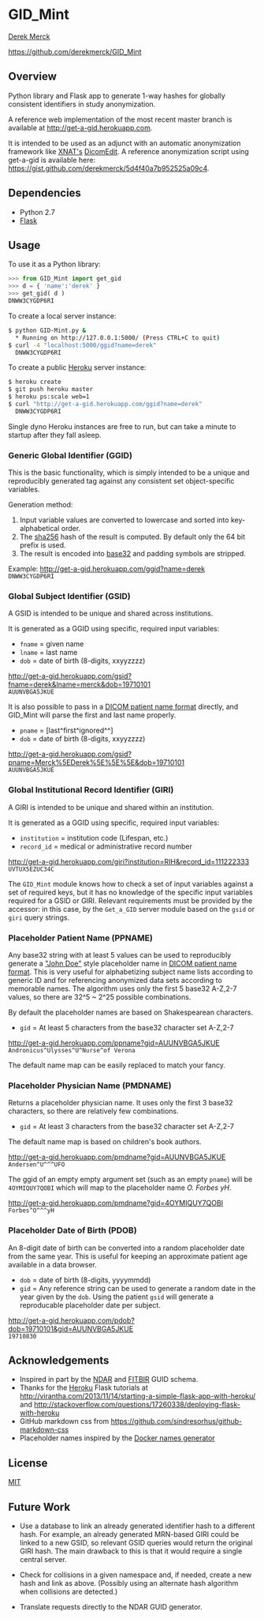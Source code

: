 # GID_Mint

[Derek Merck](email:derek_merck@brown.edu)  

<https://github.com/derekmerck/GID_Mint>


## Overview

Python library and Flask app to generate 1-way hashes for globally consistent identifiers in study anonymization.

A reference web implementation of the most recent master branch is available at <http://get-a-gid.herokuapp.com>.

It is intended to be used as an adjunct with an automatic anonymization framework like [XNAT's](http://www.xnat.org) [DicomEdit](http://nrg.wustl.edu/software/dicomedit/).  A reference anonymization script using get-a-gid is available here: <https://gist.github.com/derekmerck/5d4f40a7b952525a09c4>.



## Dependencies

- Python 2.7
- [Flask](http://flask.pocoo.org)


## Usage

To use it as a Python library:

````python
>>> from GID_Mint import get_gid
>>> d = { 'name':'derek' }
>>> get_gid( d )
DNWW3CYGDP6RI
````

To create a local server instance:

```bash
$ python GID-Mint.py &  
  * Running on http://127.0.0.1:5000/ (Press CTRL+C to quit)  
$ curl -4 "localhost:5000/ggid?name=derek"
  DNWW3CYGDP6RI  
```

To create a public [Heroku](http://www.heroku.com) server instance:

```bash
$ heroku create
$ git push heroku master
$ heroku ps:scale web=1
$ curl "http://get-a-gid.herokuapp.com/ggid?name=derek"
  DNWW3CYGDP6RI 
```

Single dyno Heroku instances are free to run, but can take a minute to startup after they fall asleep.


### Generic Global Identifier (GGID)

This is the basic functionality, which is simply intended to be a unique and reproducibly generated tag against any consistent set object-specific variables.

Generation method:

1. Input variable values are converted to lowercase and sorted into key-alphabetical order.
2. The [sha256](http://en.wikipedia.org/wiki/Secure_Hash_Algorithm) hash of the result is computed.  By default only the 64 bit prefix is used.
3. The result is encoded into [base32](http://en.wikipedia.org/wiki/Base32) and padding symbols are stripped.

Example: <http://get-a-gid.herokuapp.com/ggid?name=derek>  
`DNWW3CYGDP6RI`


### Global Subject Identifier (GSID)

A GSID is intended to be unique and shared across institutions.

It is generated as a GGID using specific, required input variables:

- `fname` = given name
- `lname` = last name
- `dob` = date of birth (8-digits, xxyyzzzz)

<http://get-a-gid.herokuapp.com/gsid?fname=derek&lname=merck&dob=19710101>  
`AUUNVBGA5JKUE`

It is also possible to pass in a [DICOM patient name format][pname_fmt] directly, and GID_Mint will parse the first and last name properly.

- `pname` = [last^first^ignored^^]
- `dob` = date of birth (8-digits, xxyyzzzz)

[pname_fmt]:(http://support.dcmtk.org/docs/classDcmPersonName.html#f8ee9288b91b6842e4417185d548cda9)

<http://get-a-gid.herokuapp.com/gsid?pname=Merck%5EDerek%5E%5E%5E&dob=19710101>  
`AUUNVBGA5JKUE`

### Global Institutional Record Identifier (GIRI)

A GIRI is intended to be unique and shared within an institution.

It is generated as a GGID using specific, required input variables:

- `institution` = institution code (Lifespan, etc.)
- `record_id` = medical or administrative record number

<http://get-a-gid.herokuapp.com/giri?institution=RIH&record_id=111222333>  
`UVTUX5EZUC34C`

The `GID_Mint` module knows how to check a set of input variables against a set of required keys, but it has no knowledge of the specific input variables required for a GSID or GIRI.  Relevant requirements must be provided by the accessor: in this case, by the `Get_a_GID` server module based on the `gsid` or `giri` query strings.


### Placeholder Patient Name (PPNAME)

Any base32 string with at least 5 values can be used to reproducibly generate a ["John Doe"](http://en.wikipedia.org/wiki/John_Doe) style placeholder name in [DICOM patient name format][pname_fmt].  This is very useful for alphabetizing subject name lists according to generic ID and for referencing anonymized data sets according to memorable names.  The algorithm uses only the first 5 base32 A-Z,2-7 values, so there are 32^5 ~ 2^25 possible combinations.  

By default the placeholder names are based on Shakespearean characters.

- `gid` = At least 5 characters from the base32 character set A-Z,2-7

<http://get-a-gid.herokuapp.com/ppname?gid=AUUNVBGA5JKUE>  
`Andronicus^Ulysses^U^Nurse^of Verona`

The default name map can be easily replaced to match your fancy.


### Placeholder Physician Name (PMDNAME)

Returns a placeholder physician name.  It uses only the first 3 base32 characters, so there are relatively few combinations.

- `gid` = At least 3 characters from the base32 character set A-Z,2-7

The default name map is based on children's book authors.

<http://get-a-gid.herokuapp.com/pmdname?gid=AUUNVBGA5JKUE>  
`Andersen^U^^^UFO`

The ggid of an empty empty argument set (such as an empty `pname`) will be `4OYMIQUY7QOBI` which will map to the placeholder name _O. Forbes yH_.

<http://get-a-gid.herokuapp.com/pmdname?gid=4OYMIQUY7QOBI>  
`Forbes^O^^^yH`


### Placeholder Date of Birth (PDOB)

An 8-digit date of birth can be converted into a random placeholder date from the same year.  This is useful for keeping an approximate patient age available in a data browser.

- `dob` = date of birth (8-digits, yyyymmdd)
- `gid` = Any reference string can be used to generate a random date in the year given by the `dob`.  Using the patient `gsid` will generate a reproducable placeholder date per subject.

<http://get-a-gid.herokuapp.com/pdob?dob=19710101&gid=AUUNVBGA5JKUE>  
`19710830`


## Acknowledgements

- Inspired in part by the [NDAR](https://ndar.nih.gov/ndarpublicweb/tools.html) and [FITBIR](https://fitbir.nih.gov) GUID schema.
- Thanks for the [Heroku](http://www.heroku.com) Flask tutorials at <http://virantha.com/2013/11/14/starting-a-simple-flask-app-with-heroku/> and <http://stackoverflow.com/questions/17260338/deploying-flask-with-heroku>
- GitHub markdown css from <https://github.com/sindresorhus/github-markdown-css>
- Placeholder names inspired by the [Docker names generator](https://github.com/docker/docker/blob/master/pkg/namesgenerator/names-generator.go)


## License

[MIT](http://opensource.org/licenses/mit-license.html)


## Future Work

- Use a database to link an already generated identifier hash to a different hash.  For example, an already generated MRN-based GIRI could be linked to a new GSID, so relevant GSID queries would return the original GIRI hash.  The main drawback to this is that it would require a single central server.

- Check for collisions in a given namespace and, if needed, create a new hash and link as above.  (Possibly using an alternate hash algorithm when collisions are detected.)

- Translate requests directly to the NDAR GUID generator.